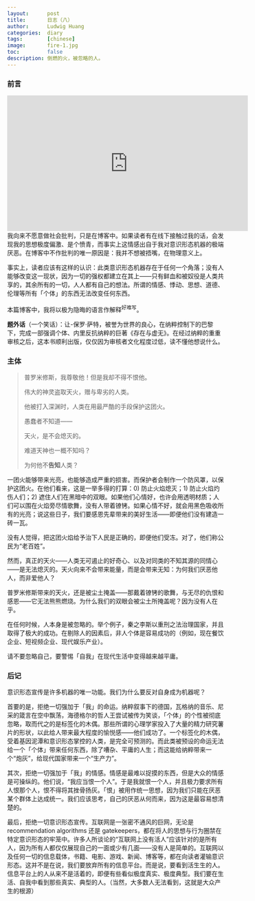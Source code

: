 ```yaml
---
layout:      post
title:       日志（八）
author:      Ludwig Huang
categories:  diary
tags:        [chinese]
image:       fire-1.jpg
toc:         false
description: 倒燃的火，被忽略的人。
---
```


### 前言

<div class="videoWrapper">
<iframe width="560" height="315" src="https://www.youtube.com/embed/S4eFih9_AKE?si=zg-T6znTs9WIotFX" title="YouTube video player" frameborder="0" allow="accelerometer; autoplay; clipboard-write; encrypted-media; gyroscope; picture-in-picture; web-share" allowfullscreen></iframe>
</div>
我向来不愿意做社会批判，只是在博客中。如果读者有在线下接触过我的话，会发现我的思想极度偏激、是个愤青，而事实上这情感出自于我对意识形态机器的极端厌恶。在博客中不作批判的唯一原因是：我并不想被捂嘴，在物理意义上。

事实上，读者应该有这样的认识：此类意识形态机器存在于任何一个角落；没有人能够改变这一现状，因为一切的强权都建立在其上——只有鲜血和被奴役是人类共享的，其余所有的一切，人人都有自己的想法。所谓的情感、悸动、思想、道德、伦理等所有「个体」的东西无法改变任何东西。

本篇博客中，我将以极为隐晦的语言作解释<sup>好难写</sup>。

**题外话**（一个笑话）：让-保罗·萨特，被誉为世界的良心，在纳粹控制下的巴黎下，完成一部强调个体、内里反抗纳粹的巨著《存在与虚无》。在经过纳粹的重重审核之后，这本书顺利出版，仅仅因为审核者文化程度过低，读不懂他想说什么。

### 主体

> 普罗米修斯，我尊敬他！但是我却不得不恨他。
>
> 伟大的神灵盗取天火，赠与卑劣的人类。
>
> 他被打入深渊时，人类在用最严酷的手段保护这团火。
>
> 愚蠢者不知道——
>
> 天火，是不会熄灭的。
>
> 难道天神也一概不知吗？
>
> 为何他不**告知**人类？

一团火能够带来光亮，也能够造成严重的损害。而保护者会制作一个防风罩，以保护这团火。在他们看来，这是一举多得的打算：0) 防止火焰熄灭；1) 防止火焰灼伤人们；2) 遮住人们在黑暗中的双眼。如果他们心情好，也许会用透明材质；人们可以围在火焰旁尽情歌舞，没有人带着镣铐。如果心情不好，就会用黑色吸收所有的光亮；说这些日子，我们要感恩先辈带来的美好生活——即便他们没有建造一砖一瓦。

没有人觉得，把这团火焰给予治下人民是正确的，即便他们受冻。对了，他们称公民为“老百姓”。

然而，真正的天火——人类无可遏止的好奇心、以及对同类的不知其源的同情心——是无法熄灭的。天火向来不会带来能量，而是会带来无知：为何我们厌恶他人，而非爱他人？

普罗米修斯带来的天火，还是被尘土掩盖——那戴着镣铐的歌舞，与无尽的仇恨和感恩——它无法熊熊燃烧。为什么我们的双眼会被尘土所掩盖呢？因为没有人在乎。

在任何时候，人本身是被忽略的。举个例子，秦之李斯以重刑之法治理国家，并且取得了极大的成功。在剔除人的因素后，非人个体是容易成功的（例如，现在餐饮企业、短视频企业、现代娱乐产业）。

请不要忽略自己，要警惕「自我」在现代生活中变得越来越平庸。

### 后记

意识形态宣传是许多机器的唯一功能。我们为什么要反对自身成为机器呢？

首要的是，拒绝一切强加于「我」的命运。纳粹叙事下的德国，瓦格纳的音乐、尼采的箴言在空中飘荡，海德格尔的哲人王尝试被传为笑谈，「个体」的个性被彻底忽略，取而代之的是标签化的木偶。那些所谓的心理学家投入了大量的精力研究薯片的形状，以此给人带来最大程度的愉悦感——他们成功了。一个标签化的木偶，受着基因泥潭和意识形态掌控的人类，是完全可预测的。而此类被预设的命运无法给一个「个体」带来任何东西，除了嘈杂、平庸的人生；而这能给纳粹带来一个“炮灰”，给现代国家带来一个“生产力”。

其次，拒绝一切强加于「我」的情感。情感是最难以捉摸的东西，但是大众的情感是可操纵的。他们说，“我应当恨一个人”。于是我就恨一个人，并且极力要求所有人恨那个人，恨不得将其挫骨扬灰。「恨」被用作统一思想，因为我们只能在厌恶某个群体上达成统一。我们应该思考，自己的厌恶从何而来，因为这是最容易想清楚的。

最后，拒绝一切意识形态宣传。互联网是一张密不通风的巨网，无论是 recommendation algorithms 还是 gatekeepers，都在将人的思想与行为圈禁在特定意识形态的牢笼中。许多人所谈论的“互联网上没有活人”应该针对的是所有人，因为所有人都仅仅展现自己的一面或少有几面——没有人是简单的。互联网以及任何一切的信息载体，书籍、电影、游戏、新闻、博客等，都在向读者灌输意识形态。这并不是在说，我们要放弃所有的信息平台。而是说，要看到活生生的人。信息平台上的人从来不是活着的，即便有些看似极度真实、极度典型。我们要在生活、自我中看到那些真实、典型的人。（当然，大多数人无法看到，这就是大众产生的根源）
